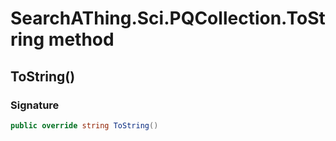 # SearchAThing.Sci.PQCollection.ToString method
## ToString()
### Signature
```csharp
public override string ToString()
```
